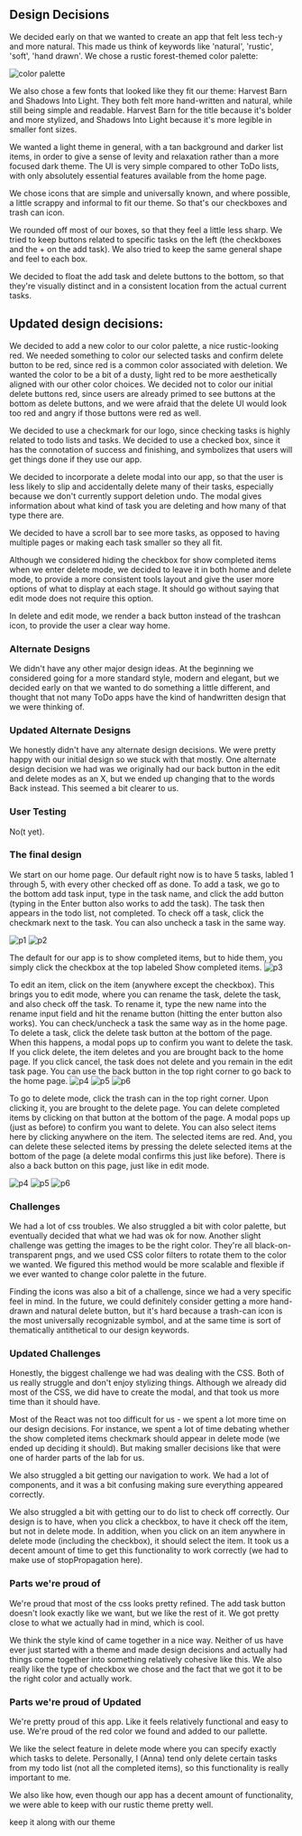 ## Design Decisions

We decided early on that we wanted to create an app that felt less tech-y and more natural. This made us think of keywords like 'natural', 'rustic', 'soft', 'hand drawn'.
We chose a rustic forest-themed color palette:

![color palette](palette.png)

We also chose a few fonts that looked like they fit our theme: Harvest Barn and Shadows Into Light. They both felt more hand-written and natural, while still being simple and readable. Harvest Barn for the title because it's bolder and more stylized, and Shadows Into Light because it's more legible in smaller font sizes.

We wanted a light theme in general, with a tan background and darker list items, in order to give a sense of levity and relaxation rather than a more focused dark theme. The UI is very simple compared to other ToDo lists, with only absolutely essential features available from the home page.

We chose icons that are simple and universally known, and where possible, a little scrappy and informal to fit our theme. So that's our checkboxes and trash can icon.

We rounded off most of our boxes, so that they feel a little less sharp. We tried to keep buttons related to specific tasks on the left (the checkboxes and the + on the add task). We also tried to keep the same general shape and feel to each box.

We decided to float the add task and delete buttons to the bottom, so that they're visually distinct and in a consistent location from the actual current tasks.

## Updated design decisions:
We decided to add a new color to our color palette, a nice rustic-looking red. We needed something to color our selected tasks and confirm delete button to be red, since red is a common color associated with deletion. We wanted the color to be a bit of a dusty, light red to be more aesthetically aligned with our other color choices. We decided not to color our initial delete buttons red, since users are already primed to see buttons at the bottom as delete buttons, and we were afraid that the delete UI would look too red and angry if those buttons were red as well.

We decided to use a checkmark for our logo, since checking tasks is highly related to todo lists and tasks. We decided to use a checked box, since it has the connotation of success and finishing, and symbolizes that users will get things done if they use our app.

We decided to incorporate a delete modal into our app, so that the user is less likely to slip and accidentally delete many of their tasks, especially because we don't currently support deletion undo. The modal gives information about what kind of task you are deleting and how many of that type there are.

We decided to have a scroll bar to see more tasks, as opposed to having multiple pages or making each task smaller so they all fit.

Although we considered hiding the checkbox for show completed items when we enter delete mode, we decided to leave it in both home and delete mode, to provide a more consistent tools layout and give the user more options of what to display at each stage. It should go without saying that edit mode does not require this option.

In delete and edit mode, we render a back button instead of the trashcan icon, to provide the user a clear way home.


### Alternate Designs
We didn't have any other major design ideas. At the beginning we considered going for a more standard style, modern and elegant, but we decided early on that we wanted to do something a little different, and thought that not many ToDo apps have the kind of handwritten design that we were thinking of.

### Updated Alternate Designs

We honestly didn't have any alternate design decisions. We were pretty happy with our initial design so we stuck with that mostly. One alternate design decision we had was we originally had our back button in the edit and delete modes as an X, but we ended up changing that to the words Back instead. This seemed a bit clearer to us. 

### User Testing

No(t yet).

### The final design

We start on our home page. Our default right now is to have 5 tasks, labled 1 through 5, with every other checked off as done. To add a task, we go to the bottom add task input, type in the task name, and click the add button (typing in the Enter button also works to add the task). The task then appears in the todo list, not completed. To check off a task, click the checkmark next to the task. You can also uncheck a task in the same way.

![p1](p1.png)
![p2](p2.png)


The default for our app is to show completed items, but to hide them, you simply click the checkbox at the top labeled Show completed items.
![p3](p3.png)

To edit an item, click on the item (anywhere except the checkbox). This brings you to edit mode, where you can rename the task, delete the task, and also check off the task. To rename it, type the new name into the rename input field and hit the rename button (hitting the enter button also works). You can check/uncheck a task the same way as in the home page. To delete a task, click the delete task button at the bottom of the page. When this happens, a modal pops up to confirm you want to delete the task. If you click delete, the item deletes and you are brought back to the home page. If you click cancel, the task does not delete and you remain in the edit task page. You can use the back button in the top right corner to go back to the home page.
![p4](p4.png)
![p5](p5.png)
![p6](p10.png)

To go to delete mode, click the trash can in the top right corner. Upon clicking it, you are brought to the delete page. You can delete completed items by clicking on that button at the bottom of the page. A modal pops up (just as before) to confirm you want to delete. You can also select items here by clicking anywhere on the item. The selected items are red. And, you can delete these selected items by pressing the delete selected items at the bottom of the page (a delete modal confirms this just like before). There is also a back button on this page, just like in edit mode. 

![p4](p7.png)
![p5](p8.png)
![p6](p9.png)

### Challenges

We had a lot of css troubles. We also struggled a bit with color palette, but eventually decided that what we had was ok for now. Another slight challenge was getting the images to be the right color. They're all black-on-transparent pngs, and we used CSS color filters to rotate them to the color we wanted. We figured this method would be more scalable and flexible if we ever wanted to change color palette in the future.

Finding the icons was also a bit of a challenge, since we had a very specific feel in mind. In the future, we could definitely consider getting a more hand-drawn and natural delete button, but it's hard because a trash-can icon is the most universally recognizable symbol, and at the same time is sort of thematically antithetical to our design keywords. 

### Updated Challenges

Honestly, the biggest challenge we had was dealing with the CSS. Both of us really struggle and don't enjoy stylizing things. Although we already did most of the CSS, we did have to create the modal, and that took us more time than it should have. 

Most of the React was not too difficult for us - we spent a lot more time on our design decisions. For instance, we spent a lot of time debating whether the show completed items checkmark should appear in delete mode (we ended up deciding it should). But making smaller decisions like that were one of harder parts of the lab for us.

We also struggled a bit getting our navigation to work. We had a lot of components, and it was a bit confusing making sure everything appeared correctly. 

We also struggled a bit with getting our to do list to check off correctly. Our design is to have, when you click a checkbox, to have it check off the item, but not in delete mode. In addition, when you click on an item anywhere in delete mode (including the checkbox), it should select the item. It took us a decent amount of time to get this functionality to work correctly (we had to make use of stopPropagation here). 

### Parts we're proud of

We're proud that most of the css looks pretty refined. The add task button doesn't look exactly like we want, but we like the rest of it. We got pretty close to what we actually had in mind, which is cool.

We think the style kind of came together in a nice way. Neither of us have ever just started with a theme and made design decisions and actually had things come together into something relatively cohesive like this. We also really like the type of checkbox we chose and the fact that we got it to be the right color and actually work.

### Parts we're proud of Updated

We're pretty proud of this app. Like it feels relatively functional and easy to use. We're proud of the red color we found and added to our pallette. 

We like the select feature in delete mode where you can specify exactly which tasks to delete. Personally, I (Anna) tend only delete certain tasks from my todo list (not all the completed items), so this functionality is really important to me. 

We also like how, even though our app has a decent amount of functionality, we were able to keep with our rustic theme pretty well. 

keep it along with our theme
